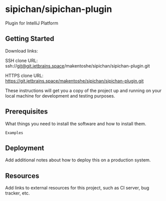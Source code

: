 # sipichan/sipichan-plugin

Plugin for IntelliJ Platform

## Getting Started

Download links:

SSH clone URL: ssh://git@git.jetbrains.space/makentoshe/sipichan/sipichan-plugin.git

HTTPS clone URL: https://git.jetbrains.space/makentoshe/sipichan/sipichan-plugin.git



These instructions will get you a copy of the project up and running on your local machine for development and testing purposes.

## Prerequisites

What things you need to install the software and how to install them.

```
Examples
```

## Deployment

Add additional notes about how to deploy this on a production system.

## Resources

Add links to external resources for this project, such as CI server, bug tracker, etc.
